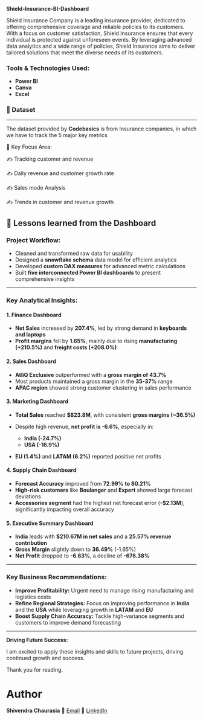**Shield-Insurance-BI-Dashboard**

Shield Insurance Company is a leading insurance provider, dedicated to offering comprehensive coverage and reliable policies to its customers. With a focus on customer satisfaction, Shield Insurance ensures that every individual is protected against unforeseen events. By leveraging advanced data analytics and a wide range of policies, Shield Insurance aims to deliver tailored solutions that meet the diverse needs of its customers.

###  Tools & Technologies Used:

* **Power BI**
* **Canva**
* **Excel**
  
### 📂 Dataset
---
  The dataset provided by **Codebasics** is from Insurance companies, in which we have to track the 5 major key metrics

🎯 Key Focus Area:

✍ Tracking customer and revenue

✍ Daily revenue and customer growth rate

✍ Sales mode Analysis

✍ Trends in customer and revenue growth

🌟 Lessons learned from the Dashboard
---

###  Project Workflow:

* Cleaned and transformed raw data for usability
* Designed a **snowflake schema** data model for efficient analytics
* Developed **custom DAX measures** for advanced metric calculations
* Built **five interconnected Power BI dashboards** to present comprehensive insights

---

###  Key Analytical Insights:

#### 1. **Finance Dashboard**

* **Net Sales** increased by **207.4%**, led by strong demand in **keyboards and laptops**
* **Profit margins** fell by **1.65%**, mainly due to rising **manufacturing (+210.5%)** and **freight costs (+208.0%)**

#### 2. **Sales Dashboard**

* **AtliQ Exclusive** outperformed with a **gross margin of 43.7%**
* Most products maintained a gross margin in the **35-37%** range
* **APAC region** showed strong customer clustering in sales performance

#### 3. **Marketing Dashboard**

* **Total Sales** reached **\$823.8M**, with consistent **gross margins (\~36.5%)**
* Despite high revenue, **net profit is -6.6%**, especially in:

  * **India (-24.7%)**
  * **USA (-16.9%)**
* **EU (1.4%)** and **LATAM (6.2%)** reported positive net profits

#### 4. **Supply Chain Dashboard**

* **Forecast Accuracy** improved from **72.99% to 80.21%**
* **High-risk customers** like **Boulanger** and **Expert** showed large forecast deviations
* **Accessories segment** had the highest net forecast error (**-\$2.13M**), significantly impacting overall accuracy

#### 5. **Executive Summary Dashboard**

* **India** leads with **\$210.67M in net sales** and a **25.57% revenue contribution**
* **Gross Margin** slightly down to **36.49%** (-1.65%)
* **Net Profit** dropped to **-6.63%**, a decline of **-676.38%**

---

###  Key Business Recommendations:

* **Improve Profitability:** Urgent need to manage rising manufacturing and logistics costs
* **Refine Regional Strategies:** Focus on improving performance in **India** and the **USA** while leveraging growth in **LATAM** and **EU**
* **Boost Supply Chain Accuracy:** Tackle high-variance segments and customers to improve demand forecasting

---

**Driving Future Success:**

I am excited to apply these insights and skills to future projects, driving continued growth and success.

Thank you for reading.

# Author
**Shivendra Chaurasia**
📧 [Email](shivendrachaurasia855gmail.com)
🔗 [LinkedIn](https://www.linkedin.com/in/shivendrachaurasia)



